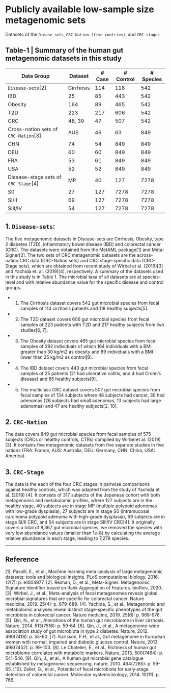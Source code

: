 # Publicly available low-sample size metagenomic sets
Datasets of the `Diease-sets`, `CRC-Nation (five contries)`, and `CRC-stages`

## Table-1 | Summary of the human gut metagenomic datasets in this study

| Data Group                           | Dataset   | \# Case | \# Control | \# Species |
| ------------------------------------ | --------- | ------- | ---------- | ---------- |
| `Disease-sets`\[2\]                    | Cirrhosis | 114     | 118        | 542        |
| IBD                                  | 25        | 85      | 443        | 542        |
| Obesity                              | 164       | 89      | 465        | 542        |
| T2D                                  | 223       | 217     | 606        | 542        |
| CRC                                  | 48, 39    | 47      | 507        | 542        |
| Cross-nation sets of `CRC-Nation`\[3\] | AUS       | 46      | 63         | 849        |
| CHN                                  | 74        | 54      | 849        |849        |
| DEU                                  | 60        | 60      | 849        |849        |
| FRA                                  | 53        | 61      | 849        |849        |
| USA                                  | 52        | 52      | 849        |849        |
| Disease-stage sets of `CRC-Stage`\[4\] | MP        | 40      | 127        | 7278       |
| S0                                   | 27        | 127     | 7278       | 7278       |
| SI/II                                | 69        | 127     | 7278       | 7278       |
| SIII/IV                              | 54        | 127     | 7278       | 7278       |


## 1. `Disease-sets`: 
The five metagenomic datasets in Disease-sets are Cirrhosis, Obesity, type 2 diabetes (T2D), inflammatory bowel disease (IBD) and colorectal cancer (CRC). The datasets were obtained from  the MetAML package[1] and Meta-Signer[2]. The two sets of CRC metagenomic datasets are the across-nation CRC data (CRC-Nation sets) and CRC stage-specific data (CRC-Stage sets), which are obtained from recent study of Wirbel et al. (2019)[3] and Yachida et. al. (2019)[4], respectively. A summary of the datasets used in this study is in Table 1. The microbial taxa of all datasets are at species-level and with relative abundance value for the specific disease and control groups.

* 1) The Cirrhosis dataset covers 542 gut microbial species from fecal samples of 114 cirrhosis patients and 118 healthy subjects[5]. 
* 2) The T2D dataset covers 606 gut microbial species from fecal samples of 223 patients with T2D and 217 healthy subjects from two studies[6, 7]. 
* 3) The Obesity dataset covers 465 gut microbial species from fecal samples of 292 individuals of which 164 individuals with a BMI greater than 30 kg/m2 as obesity and 89 individuals with a BMI lower than 25 kg/m2 as control[8]. 
* 4) The IBD dataset covers 443 gut microbial species from fecal samples of 25 patients (21 had ulcerative colitis, and 4 had Crohn’s disease) and 85 healthy subjects[9]. 
* 5) The multiclass CRC dataset covers 507 gut microbial species from fecal samples of 134 subjects where 48 subjects had cancer, 39 had adenomas (26 subjects had small adenomas, 13 subjects had large adenomas) and 47 are healthy subjects[2, 10]. 

## 2. `CRC-Nation` 
The data covers 849 gut microbial species from fecal samples of 575 subjects (CRCs or healthy controls, CTRs) compiled by Wirbel et al. (2019)[3]. It contains five metagenomic datasets from five separate studies in five nations (FRA: France, AUS: Australia, DEU: Germany, CHN: China, USA: America). 

## 3. `CRC-Stage` 
The data is the each of the four CRC stages in pairwise comparisons against healthy controls, which was adapted from the study of Yachida et al. (2019) [4]. It consists of 317 subjects of the Japanese cohort with both metagenomic and metabolomic profiles, where 127 subjects are in the healthy stage, 40 subjects are in stage MP (multiple polypoid adenomas with low-grade dysplasia), 27 subjects are in stage S0 (intramucosal carcinoma polypoid adenoma with high-grade dysplasia), 69 subjects are in stage SI/II CRC, and 54 subjects are in stage SIII/IV CRC[4]. It originally covers a total of 8,367 gut microbial species, we removed the species with very low abundance values (smaller than 1e-8) by calculating the average relative abundance in each stage, leading to 7,278 species.

-------
## Reference
[1].	Pasolli, E., et al., Machine learning meta-analysis of large metagenomic datasets: tools and biological insights. PLoS computational biology, 2016. 12(7): p. e1004977.
[2].	Reiman, D., et al., Meta-Signer: Metagenomic Signature Identifier based on Rank Aggregation of Features. bioRxiv, 2020.
[3].	Wirbel, J., et al., Meta-analysis of fecal metagenomes reveals global microbial signatures that are specific for colorectal cancer. Nature medicine, 2019. 25(4): p. 679-689.
[4].	Yachida, S., et al., Metagenomic and metabolomic analyses reveal distinct stage-specific phenotypes of the gut microbiota in colorectal cancer. Nature medicine, 2019. 25(6): p. 968-976.
[5].	Qin, N., et al., Alterations of the human gut microbiome in liver cirrhosis. Nature, 2014. 513(7516): p. 59-64.
[6].	Qin, J., et al., A metagenome-wide association study of gut microbiota in type 2 diabetes. Nature, 2012. 490(7418): p. 55-60.
[7].	Karlsson, F.H., et al., Gut metagenome in European women with normal, impaired and diabetic glucose control. Nature, 2013. 498(7452): p. 99-103.
[8].	Le Chatelier, E., et al., Richness of human gut microbiome correlates with metabolic markers. Nature, 2013. 500(7464): p. 541-546.
[9].	Qin, J., et al., A human gut microbial gene catalogue established by metagenomic sequencing. nature, 2010. 464(7285): p. 59-65.
[10].	Zeller, G., et al., Potential of fecal microbiota for early‐stage detection of colorectal cancer. Molecular systems biology, 2014. 10(11): p. 766.

---

